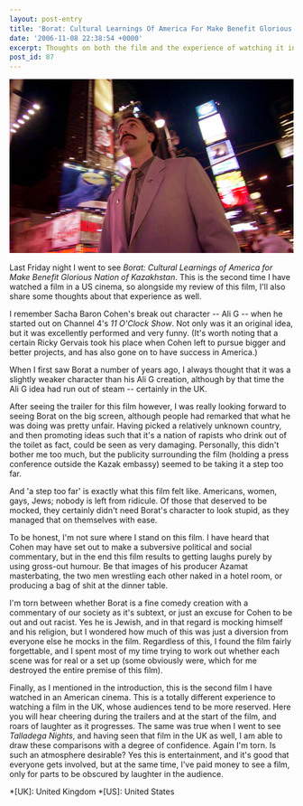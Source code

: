 ```yaml
---
layout: post-entry
title: 'Borat: Cultural Learnings Of America For Make Benefit Glorious Nation Of Kazakhstan'
date: '2006-11-08 22:38:54 +0000'
excerpt: Thoughts on both the film and the experience of watching it in a US cinema.
post_id: 87
---
```

![Borat in Times Square, New York](/assets/images/2006/11/borat.jpg)

Last Friday night I went to see <cite>Borat: Cultural Learnings of America for Make Benefit Glorious Nation of Kazakhstan</cite>. This is the second time I have watched a film in a US cinema, so alongside my review of this film, I'll also share some thoughts about that experience as well.

I remember Sacha Baron Cohen's break out character -- Ali G -- when he started out on Channel 4's <cite>11 O'Clock Show</cite>. Not only was it an original idea, but it was excellently performed and very funny. (It's worth noting that a certain Ricky Gervais took his place when Cohen left to pursue bigger and better projects, and has also gone on to have success in America.)

When I first saw Borat a number of years ago, I always thought that it was a slightly weaker character than his Ali G creation, although by that time the Ali G idea had run out of steam -- certainly in the UK.

After seeing the trailer for this film however, I was really looking forward to seeing Borat on the big screen, although people had remarked that what he was doing was pretty unfair. Having picked a relatively unknown country, and then promoting ideas such that it's a nation of rapists who drink out of the toilet as fact, could be seen as very damaging. Personally, this didn't bother me too much, but the publicity surrounding the film (holding a press conference outside the Kazak embassy) seemed to be taking it a step too far.

And 'a step too far' is exactly what this film felt like. Americans, women, gays, Jews; nobody is left from ridicule. Of those that deserved to be mocked, they certainly didn't need Borat's character to look stupid, as they managed that on themselves with ease.

To be honest, I'm not sure where I stand on this film. I have heard that Cohen may have set out to make a subversive political and social commentary, but in the end this film results to getting laughs purely by using gross-out humour. Be that images of his producer Azamat masterbating, the two men wrestling each other naked in a hotel room, or producing a bag of shit at the dinner table.

I'm torn between whether Borat is a fine comedy creation with a commentary of our society as it's subtext, or just an excuse for Cohen to be out and out racist. Yes he is Jewish, and in that regard is mocking himself and his religion, but I wondered how much of this was just a diversion from everyone else he mocks in the film. Regardless of this, I found the film fairly forgettable, and I spent most of my time trying to work out whether each scene was for real or a set up (some obviously were, which for me destroyed the entire premise of this film).

Finally, as I mentioned in the introduction, this is the second film I have watched in an American cinema. This is a totally different experience to watching a film in the UK, whose audiences tend to be more reserved. Here you will hear cheering during the trailers and at the start of the film, and roars of laughter as it progresses. The same was true when I went to see <cite>Talladega Nights</cite>, and having seen that film in the UK as well, I am able to draw these comparisons with a degree of confidence. Again I'm torn. Is such an atmosphere desirable? Yes this is entertainment, and it's good that everyone gets involved, but at the same time, I've paid money to see a film, only for parts to be obscured by laughter in the audience.

*[UK]: United Kingdom
*[US]: United States